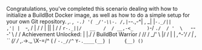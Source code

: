 Congratulations, you've completed this scenario dealing with how to initialize a BuildBot Docker image, as well as how to do a simple setup for your own Git repository.
       _,.
     ,` -.)
    '( _/'-\\-.
   /,|`--._,-^|            ,
   \_| |`-._/||          ,'|
     |  `-, / |         /  /
     |     || |        /  /
      `r-._||/   __   /  /
  __,-<_     )`-/  `./  /
 '  \   `---'   \   /  /                   Achievement Unlocked:
     |           |./  /                     BuildBot Warrior
     /           //  /
 \_/' \         |/  /
  |    |   _,^-'/  /
  |    , ``  (\/  /_
   \,.->._    \X-=/^
   (  /   `-._//^`
    `Y-.____(__}
     |     {__)
           ()`